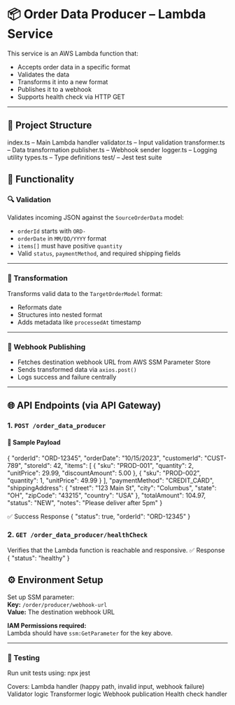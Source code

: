 # 📦 Order Data Producer – Lambda Service

This service is an AWS Lambda function that:

- Accepts order data in a specific format  
- Validates the data  
- Transforms it into a new format  
- Publishes it to a webhook  
- Supports health check via HTTP GET  

---

## 📁 Project Structure

index.ts – Main Lambda handler
validator.ts – Input validation
transformer.ts – Data transformation
publisher.ts – Webhook sender
logger.ts – Logging utility
types.ts – Type definitions
test/ – Jest test suite

## 🧠 Functionality

### 🔍 Validation

Validates incoming JSON against the `SourceOrderData` model:

- `orderId` starts with `ORD-`
- `orderDate` in `MM/DD/YYYY` format
- `items[]` must have positive `quantity`
- Valid `status`, `paymentMethod`, and required shipping fields

---

### 🔄 Transformation

Transforms valid data to the `TargetOrderModel` format:

- Reformats date
- Structures into nested format
- Adds metadata like `processedAt` timestamp

---

### 🚀 Webhook Publishing

- Fetches destination webhook URL from AWS SSM Parameter Store
- Sends transformed data via `axios.post()`
- Logs success and failure centrally

---

## 🌐 API Endpoints (via API Gateway)

### 1. `POST /order_data_producer`
#### 📨 Sample Payload

{
  "orderId": "ORD-12345",
  "orderDate": "10/15/2023",
  "customerId": "CUST-789",
  "storeId": 42,
  "items": [
    { "sku": "PROD-001", "quantity": 2, "unitPrice": 29.99, "discountAmount": 5.00 },
    { "sku": "PROD-002", "quantity": 1, "unitPrice": 49.99 }
  ],
  "paymentMethod": "CREDIT_CARD",
  "shippingAddress": {
    "street": "123 Main St",
    "city": "Columbus",
    "state": "OH",
    "zipCode": "43215",
    "country": "USA"
  },
  "totalAmount": 104.97,
  "status": "NEW",
  "notes": "Please deliver after 5pm"
}


✅ Success Response
{
  "status": true,
  "orderId": "ORD-12345"
}


### 2. `GET /order_data_producer/healthCheck`

Verifies that the Lambda function is reachable and responsive.
✅ Response
{
  "status": "healthy"
}

## ⚙️ Environment Setup

Set up SSM parameter:  
**Key:** `/order/producer/webhook-url`  
**Value:** The destination webhook URL

**IAM Permissions required:**  
Lambda should have `ssm:GetParameter` for the key above.

---

### 🧪 Testing

Run unit tests using:
npx jest

Covers:
Lambda handler (happy path, invalid input, webhook failure)
Validator logic
Transformer logic
Webhook publication
Health check handler




